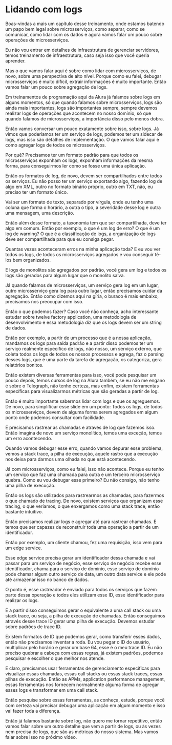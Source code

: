 # Lidando com logs
Boas-vindas a mais um capítulo desse treinamento, onde estamos batendo um papo bem legal sobre microsserviços, como separar, como se comunicar, como lidar com os dados e agora vamos falar um pouco sobre operações de microsserviços.

Eu não vou entrar em detalhes de infraestrutura de gerenciar servidores, temos treinamento de infraestrutura, caso seja isso que você queria aprender.

Mas o que vamos falar aqui é sobre como lidar com microsserviços, de novo, sobre uma perspectiva de alto nível. Porque como eu falei, debugar microsserviços é muito difícil, extrair informações é muito importante. Então vamos falar um pouco sobre agregação de logs.

Em treinamentos de programação aqui da Alura já falamos sobre logs em alguns momentos, só que quando falamos sobre microsserviços, logs são ainda mais importantes, logs são importantes sempre, sempre devemos realizar logs de operações que acontecem no nosso domínio, só que quando falamos de microsserviços, a importância disso pelo menos dobra.

Então vamos conversar um pouco exatamente sobre isso, sobre logs. Já vimos que poderíamos ter um serviço de logs, podemos ter um sidecar de logs, mas isso são detalhes de implementação. O que vamos falar aqui é como agregar logs de todos os microsserviços.

Por quê? Precisamos ter um formato padrão para que todos os microsserviços exponham os logs, exponham informações da mesma forma, para conseguirmos ler como se fosse uma única aplicação.

Então os formatos de log, de novo, devem ser compartilhados entre todos os serviços. Eu não posso ter um serviço exportando algo, fazendo log de algo em XML, outro no formato binário próprio, outro em TXT, não, eu preciso ter um formato único.

Vai ser um formato de texto, separado por vírgula, onde eu tenho uma coluna que forma o horário, a outra o tipo, a severidade desse log e outra uma mensagem, uma descrição.

Então além desse formato, a taxonomia tem que ser compartilhada, deve ter algo em comum. Então por exemplo, o que é um log de erro? O que é um log de warning? O que é a classificação de logs, a organização de logs deve ser compartilhada para que eu consiga pegar.

Quantas vezes aconteceram erros na minha aplicação toda? E eu vou ver todos os logs, de todos os microsserviços agregados e vou conseguir tê-los bem organizados.

E logs de monolitos são agregados por padrão, você gera um log e todos os logs são gerados para algum lugar que o monolito salva.

Já quando falamos de microsserviços, um serviço gera log em um lugar, outro microsserviço gera log para outro lugar, então precisamos cuidar da agregação. Então como dizemos aqui na gíria, o buraco é mais embaixo, precisamos nos preocupar com isso.

Então o que podemos fazer? Caso você não conheça, acho interessante estudar sobre twelve factory application, uma metodologia de desenvolvimento e essa metodologia diz que os logs devem ser um string de dados.

Então por exemplo, a partir de um processo que é a nossa aplicação, mandamos os logs para saída padrão e a partir disso podemos ter um serviço realmente específico de logs, não nosso, um serviço externo, que coleta todos os logs de todos os nossos processos e agrega, faz o parsing desses logs, que é uma parte da tarefa de agregação, os categoriza, gera relatórios bonitos.

Então existem diversas ferramentas para isso, você pode pesquisar um pouco depois, temos cursos de log na Alura também, se eu não me engano é sobre o Telegraph, não tenho certeza, mas enfim, existem ferramentas específicas para visualizarmos métricas que são geradas a partir de log.

Então é muito importante sabermos lidar com logs e que os agreguemos. De novo, para simplificar esse slide em um ponto: Todos os logs, de todos os microsserviços, devem de alguma forma serem agregados em algum ponto onde podemos consultar com facilidade.

E precisamos rastrear as chamadas e através de log que fazemos isso. Então imagina de novo um serviço monolítico, temos uma exceção, temos um erro acontecendo.

Quando vamos debugar esse erro, quando vamos depurar esse problema, vemos a stack trace, a pilha de execução, aquele rastro que a execução nos deixa para darmos uma olhada no que está acontecendo.

Já com microsserviços, como eu falei, isso não acontece. Porque eu tenho um serviço que faz uma chamada para outra e um terceiro microsserviço quebra. Como eu vou debugar esse primeiro? Eu não consigo, não tenho uma pilha de execução.

Então os logs são utilizados para rastrearmos as chamadas, para fazermos o que chamado de tracing. De novo, existem serviços que organizam esse tracing, o que veríamos, o que enxergamos como uma stack trace, então bastante intuitivo.

Então precisamos realizar logs e agregar até para rastrear chamadas. E temos que ser capazes de reconstruir toda uma operação a partir de um identificador.

Então por exemplo, um cliente chamou, fez uma requisição, isso vem para um edge service.

Esse edge service precisa gerar um identificador dessa chamada e vai passar para um serviço de negócio, esse serviço de negócio recebe esse identificador, chama para o serviço de domínio, esse serviço de domínio pode chamar algum outro serviço de data, um outro data service e ele pode até armazenar isso no banco de dados.

O ponto é, esse rastreador é enviado para todos os serviços que fazem parte dessa operação e todos eles utilizam esse ID, esse identificador para realizar os logs.

E a partir disso conseguimos gerar o equivalente a uma call stack ou uma stack trace, ou seja, a pilha de execução de chamadas. Então conseguimos através desse trace ID gerar uma pilha de execução. Devemos estudar sobre padrões de trace ID.

Existem formatos de ID que podemos gerar, como transferir esses dados, então não precisamos inventar a roda. Eu vou pegar o ID do usuário, multiplicar pelo horário e gerar um base 64, esse é o meu trace ID. Eu não preciso quebrar a cabeça com essas regras, já existem padrões, podemos pesquisar e escolher o que melhor nos atende.

E claro, precisamos usar ferramentas de gerenciamento específicas para visualizar essas chamadas, essas call stacks ou essas stack traces, essas pilhas de execução. Então as APMs, application performance management, essas ferramentas nos fornecem normalmente alguma forma de agregar esses logs e transformar em uma call stack.

Então pesquise sobre essas ferramentas, as conheça, estude, porque você com certeza vai precisar debugar uma aplicação em algum momento e isso vai fazer toda a diferença.

Então já falamos bastante sobre log, não quero me tornar repetitivo, então vamos falar sobre um outro detalhe que vem a partir de logs, ou às vezes nem precisa de logs, que são as métricas do nosso sistema. Mas vamos falar sobre isso no próximo vídeo.